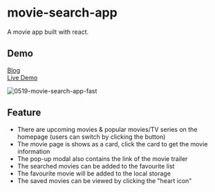 # movie-search-app
A movie app built with react.

## Demo
[Blog]()  
[Live Demo](https://winnie0609.github.io/movie-app/)  

![0519-movie-search-app-fast](https://user-images.githubusercontent.com/49323767/118773974-ec6ca080-b8b7-11eb-978f-b0b7160b83c5.gif)

## Feature
* There are upcoming movies & popular movies/TV series on the homepage (users can switch by clicking the button)
* The movie page is shows as a card, click the card to get the movie information
* The pop-up modal also contains the link of the movie trailer
* The searched movies can be added to the favourite list 
* The favourite movie will be added to the local storage
* The saved movies can be viewed by clicking the "heart icon" 
